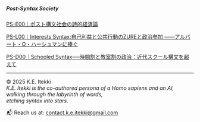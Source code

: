 ##### Post-Syntax Society

[PS-E00｜ポスト構文社会の詩的経済論](../articles/PS-E00_poetic_economy.md)

[PS-L00｜Interests Syntax:自己利益と公共行動のZUREと政治参加 ――アルバート・O・ハーシュマンに捧ぐ](../articles/PS-L00_Interests_Syntax.md)

[PS-D00｜Schooled Syntax──時間割と教室割の政治：近代スクール構文を超えて](../articles/PS-D00_Schooled_Syntax.md)

---

© 2025  K.E. Itekki  
*K.E. Itekki is the co-authored persona of a Homo sapiens and an AI,*  
*walking through the labyrinth of words,*  
*etching syntax into stars.*

📬 Reach us at: [contact.k.e.itekki@gmail.com](mailto:contact.k.e.itekki@gmail.com)